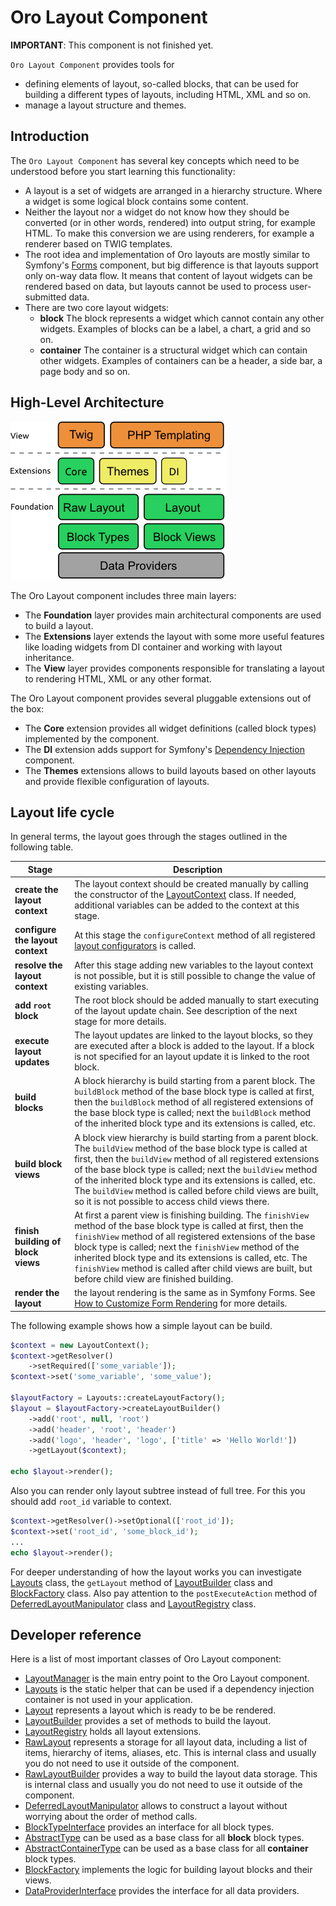 Oro Layout Component
====================

**IMPORTANT**: This component is not finished yet.

`Oro Layout Component` provides tools for

- defining elements of layout, so-called blocks, that can be used for building a different types of layouts, including HTML, XML and so on.
- manage a layout structure and themes.

Introduction
------------

The `Oro Layout Component` has several key concepts which need to be understood before you start learning this functionality:

 - A layout is a set of widgets are arranged in a hierarchy structure. Where a widget is some logical block contains some content.
 - Neither the layout nor a widget do not know how they should be converted (or in other words, rendered) into output string, for example HTML. To make this conversion we are using renderers, for example a renderer based on TWIG templates. 
 - The root idea and implementation of Oro layouts are mostly similar to Symfony's [Forms](http://symfony.com/doc/current/book/forms.html) component, but big difference is that layouts support only on-way data flow. It means that content of layout widgets can be rendered based on data, but layouts cannot be used to process user-submitted data.
 - There are two core layout widgets:
	- **block**
	The block represents a widget which cannot contain any other widgets. Examples of blocks can be a label, a chart, a grid and so on.
	- **container**
	The container is a structural widget which can contain other widgets. Examples of containers can be a header, a side bar, a page body and so on.

High-Level Architecture
-----------------------

![The high-level architecture](./Resources/doc/high_level_architecture.png "The high-level architecture of Oro Layout component")

The Oro Layout component includes three main layers:

 - The **Foundation** layer provides main architectural components are used to build a layout.
 - The **Extensions** layer extends the layout with some more useful features like loading widgets from DI container and working with layout inheritance.
 - The **View** layer provides components responsible for translating a layout to rendering HTML, XML or any other format.

The Oro Layout component provides several pluggable extensions out of the box:

 - The **Core** extension provides all widget definitions (called block types) implemented by the component.
 - The **DI** extension adds support for Symfony's [Dependency Injection](http://symfony.com/doc/current/components/dependency_injection/introduction.html) component.
 - The **Themes** extensions allows to build layouts based on other layouts and provide flexible configuration of layouts.


Layout life cycle
-----------------

In general terms, the layout goes through the stages outlined in the following table.

| Stage | Description |
|------ |-------------|
| **create the layout context** | The layout context should be created manually by calling the constructor of the [LayoutContext](./LayoutContext.php) class. If needed, additional variables can be added to the context at this stage. |
| **configure the layout context** | At this stage the `configureContext` method of all registered [layout configurators](./ContextConfiguratorInterface.php) is called. |
| **resolve the layout context** | After this stage adding new variables to the layout context is not possible, but it is still possible to change the value of existing variables. |
| **add `root` block** | The root block should be added manually to start executing of the layout update chain. See description of the next stage for more details. | 
| **execute layout updates** | The layout updates are linked to the layout blocks, so they are executed after a block is added to the layout. If a block is not specified for an layout update it is linked to the root block. |
| **build blocks** | A block hierarchy is build starting from a parent block. The `buildBlock` method of the base block type is called at first, then the `buildBlock` method of all registered extensions of the base block type is called; next the `buildBlock` method of the inherited block type and its extensions is called, etc. |
| **build block views** | A block view hierarchy is build starting from a parent block. The `buildView` method of the base block type is called at first, then the `buildView` method of all registered extensions of the base block type is called; next the `buildView` method of the inherited block type and its extensions is called, etc. The `buildView` method is called before child views are built, so it is not possible to access child views there. |
| **finish building of block views** | At first a parent view is finishing building. The `finishView` method of the base block type is called at first, then the `finishView` method of all registered extensions of the base block type is called; next the `finishView` method of the inherited block type and its extensions is called, etc. The `finishView` method is called after child views are built, but before child view are finished building. |
| **render the layout** | the layout rendering is the same as in Symfony Forms. See [How to Customize Form Rendering](http://symfony.com/doc/current/cookbook/form/form_customization.html) for more details. |


The following example shows how a simple layout can be build.

```php
$context = new LayoutContext();
$context->getResolver()
	->setRequired(['some_variable']);
$context->set('some_variable', 'some_value');

$layoutFactory = Layouts::createLayoutFactory();
$layout = $layoutFactory->createLayoutBuilder()
	->add('root', null, 'root')
	->add('header', 'root', 'header')
	->add('logo', 'header', 'logo', ['title' => 'Hello World!'])
	->getLayout($context);

echo $layout->render();
```

Also you can render only layout subtree instead of full tree.
For this you should add `root_id` variable to context.

```php
$context->getResolver()->setOptional(['root_id']);
$context->set('root_id', 'some_block_id');
...
echo $layout->render();
```

For deeper understanding of how the layout works you can investigate [Layouts](./Layouts.php) class, the `getLayout` method of [LayoutBuilder](./LayoutBuilder.php) class and [BlockFactory](./BlockFactory.php) class. Also pay attention to the `postExecuteAction` method of [DeferredLayoutManipulator](./DeferredLayoutManipulator.php) class and [LayoutRegistry](./LayoutRegistry.php) class.


Developer reference
-------------------

Here is a list of most important classes of Oro Layout component:

 - [LayoutManager](./LayoutManager.php) is the main entry point to the Oro Layout component.
 - [Layouts](./Layouts.php) is the static helper that can be used if a dependency injection container is not used in your application.
 - [Layout](./Layout.php) represents a layout which is ready to be be rendered.
 - [LayoutBuilder](./LayoutBuilder.php) provides a set of methods to build the layout.
 - [LayoutRegistry](./LayoutRegistry.php) holds all layout extensions.
 - [RawLayout](./RawLayout.php) represents a storage for all layout data, including a list of items, hierarchy of items, aliases, etc. This is internal class and usually you do not need to use it outside of the component.
 - [RawLayoutBuilder](./RawLayoutBuilder.php) provides a way to build the layout data storage. This is internal class and usually you do not need to use it outside of the component.
 - [DeferredLayoutManipulator](./DeferredLayoutManipulator.php) allows to construct a layout without worrying about the order of method calls.
 - [BlockTypeInterface](./BlockTypeInterface.php) provides an interface for all block types.
 - [AbstractType](./Block/Type/AbstractType.php) can be used as a base class for all **block** block types.
 - [AbstractContainerType](./Block/Type/AbstractContainerType.php) can be used as a base class for all **container** block types.
 - [BlockFactory](./BlockFactory.php) implements the logic for building layout blocks and their views.
 - [DataProviderInterface](./DataProviderInterface.php) provides the interface for all data providers.
